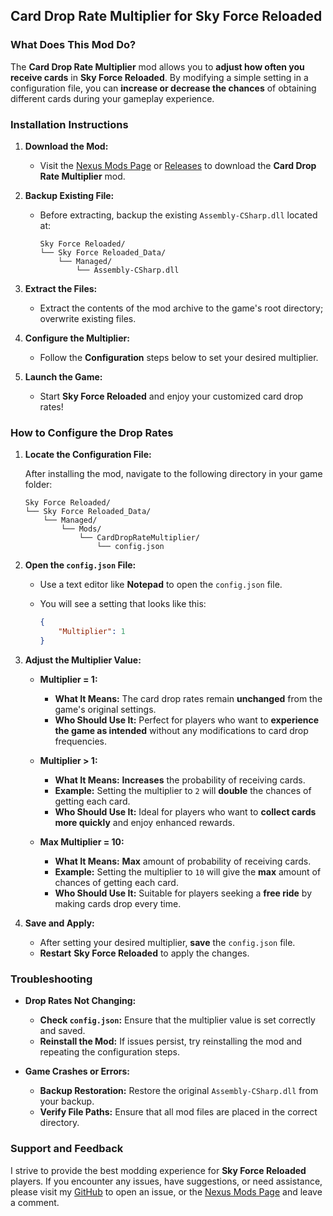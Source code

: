## Card Drop Rate Multiplier for Sky Force Reloaded

### **What Does This Mod Do?**

The **Card Drop Rate Multiplier** mod allows you to **adjust how often you receive cards** in **Sky Force Reloaded**. By modifying a simple setting in a configuration file, you can **increase or decrease the chances** of obtaining different cards during your gameplay experience.

### **Installation Instructions**

1. **Download the Mod:**
   
   - Visit the [Nexus Mods Page](#) or [Releases](https://github.com/RobThePCGuy/Card-Drop-Rate-Multiplier/releases) to download the **Card Drop Rate Multiplier** mod.

2. **Backup Existing File:**
   
   - Before extracting, backup the existing `Assembly-CSharp.dll` located at:
   
     ```
     Sky Force Reloaded/
     └── Sky Force Reloaded_Data/
         └── Managed/
             └── Assembly-CSharp.dll
     ```

3. **Extract the Files:**
   
   - Extract the contents of the mod archive to the game's root directory; overwrite existing files.

4. **Configure the Multiplier:**
   
   - Follow the **Configuration** steps below to set your desired multiplier.

5. **Launch the Game:**
   
   - Start **Sky Force Reloaded** and enjoy your customized card drop rates!

### **How to Configure the Drop Rates**

1. **Locate the Configuration File:**
   
   After installing the mod, navigate to the following directory in your game folder:

   ```
   Sky Force Reloaded/
   └── Sky Force Reloaded_Data/
       └── Managed/
           └── Mods/
               └── CardDropRateMultiplier/
                   └── config.json
   ```

2. **Open the `config.json` File:**
   
   - Use a text editor like **Notepad** to open the `config.json` file.
   - You will see a setting that looks like this:
     
     ```json
     {
         "Multiplier": 1
     }
     ```

3. **Adjust the Multiplier Value:**
   
   - **Multiplier = 1:** 
     - **What It Means:** The card drop rates remain **unchanged** from the game's original settings.
     - **Who Should Use It:** Perfect for players who want to **experience the game as intended** without any modifications to card drop frequencies.
   
   - **Multiplier > 1:** 
     - **What It Means:** **Increases** the probability of receiving cards.
     - **Example:** Setting the multiplier to `2` will **double** the chances of getting each card.
     - **Who Should Use It:** Ideal for players who want to **collect cards more quickly** and enjoy enhanced rewards.
   
   - **Max Multiplier = 10:** 
     - **What It Means:** **Max** amount of probability of receiving cards.
     - **Example:** Setting the multiplier to `10` will give the **max** amount of chances of getting each card.
     - **Who Should Use It:** Suitable for players seeking a **free ride** by making cards drop every time.

4. **Save and Apply:**
   
   - After setting your desired multiplier, **save** the `config.json` file.
   - **Restart** **Sky Force Reloaded** to apply the changes.

### **Troubleshooting**

- **Drop Rates Not Changing:**
  
  - **Check `config.json`:** Ensure that the multiplier value is set correctly and saved.
  - **Reinstall the Mod:** If issues persist, try reinstalling the mod and repeating the configuration steps.

- **Game Crashes or Errors:**
  
  - **Backup Restoration:** Restore the original `Assembly-CSharp.dll` from your backup.
  - **Verify File Paths:** Ensure that all mod files are placed in the correct directory.

### **Support and Feedback**

I strive to provide the best modding experience for **Sky Force Reloaded** players. If you encounter any issues, have suggestions, or need assistance, please visit my [GitHub](https://github.com/RobThePCGuy/Card-Drop-Rate-Multiplier) to open an issue, or the [Nexus Mods Page](#) and leave a comment.

